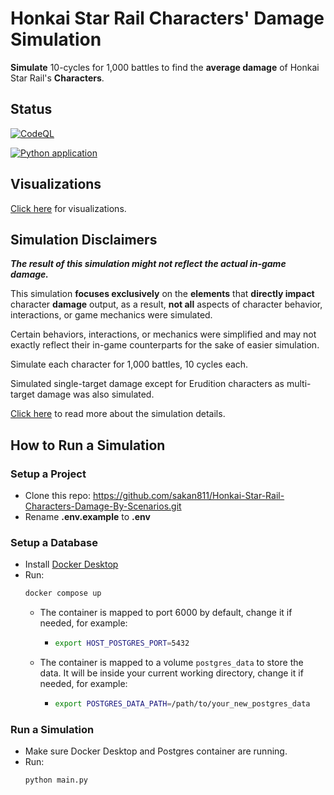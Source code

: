 # Honkai Star Rail Characters' Damage Simulation

**Simulate** 10-cycles for 1,000 battles to find the **average damage** of Honkai Star Rail's **Characters**.

## Status
[![CodeQL](https://github.com/sakan811/Honkai-Star-Rail-Characters-Damage-By-Scenarios/actions/workflows/codeql.yml/badge.svg)](https://github.com/sakan811/Honkai-Star-Rail-Characters-Damage-By-Scenarios/actions/workflows/codeql.yml)

[![Python application](https://github.com/sakan811/Honkai-Star-Rail-Characters-Damage-By-Scenarios/actions/workflows/python-app.yml/badge.svg)](https://github.com/sakan811/Honkai-Star-Rail-Characters-Damage-By-Scenarios/actions/workflows/python-app.yml)

## Visualizations
[Click here](docs/VISUALS.md) for visualizations.

## Simulation Disclaimers
**_The result of this simulation might not reflect the actual in-game damage._**

This simulation **focuses exclusively** on the **elements** that **directly impact** character **damage** output, 
as a result, **not all** aspects of character behavior, interactions, or game mechanics were simulated.

Certain behaviors, interactions, or mechanics were simplified and may not exactly reflect their in-game counterparts 
for the sake of easier simulation.

Simulate each character for 1,000 battles, 10 cycles each.

Simulated single-target damage except for Erudition characters as multi-target damage was also simulated.

[Click here](docs/DISCLAIMERS.md) to read more about the simulation details.

## How to Run a Simulation
### Setup a Project
- Clone this repo: https://github.com/sakan811/Honkai-Star-Rail-Characters-Damage-By-Scenarios.git
- Rename **.env.example** to **.env**


### Setup a Database
- Install [Docker Desktop](https://www.docker.com/products/docker-desktop/)
- Run:
  ```bash 
  docker compose up
  ```
  - The container is mapped to port 6000 by default, change it if needed, for example:
    - ```bash
      export HOST_POSTGRES_PORT=5432
      ```
  - The container is mapped to a volume `postgres_data` to store the data. 
    It will be inside your current working directory, change it if needed, for example:
    - ```bash
      export POSTGRES_DATA_PATH=/path/to/your_new_postgres_data
      ```

### Run a Simulation
- Make sure Docker Desktop and Postgres container are running.
- Run:
  ```bash
  python main.py
  ```
